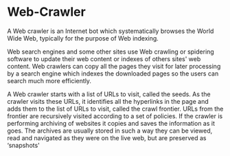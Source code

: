 # Web-Crawler
A Web crawler is an Internet bot which systematically browses the World Wide Web, typically for the purpose of Web indexing.

Web search engines and some other sites use Web crawling or spidering software to update their web content or indexes of others sites' web content. Web crawlers can copy all the pages they visit for later processing by a search engine which indexes the downloaded pages so the users can search much more efficiently.

A Web crawler starts with a list of URLs to visit, called the seeds. As the crawler visits these URLs, it identifies all the hyperlinks in the page and adds them to the list of URLs to visit, called the crawl frontier. URLs from the frontier are recursively visited according to a set of policies. If the crawler is performing archiving of websites it copies and saves the information as it goes. The archives are usually stored in such a way they can be viewed, read and navigated as they were on the live web, but are preserved as ‘snapshots'
